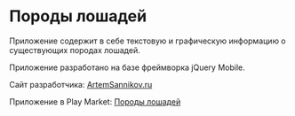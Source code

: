 # Породы лошадей

Приложение содержит в себе текстовую и графическую информацию о существующих породах лошадей.

Приложение разработано на базе фреймворка jQuery Mobile.

Сайт разработчика: [ArtemSannikov.ru](http://artemsannikov.ru)

Приложение в Play Market: [Породы лошадей](https://play.google.com/store/apps/details?id=com.horse)